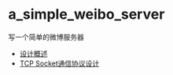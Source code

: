 a_simple_weibo_server
=====================

写一个简单的微博服务器

- [设计概述](weibo_server/outline.md)
- [TCP Socket通信协议设计](weibo_server/protocol.md)